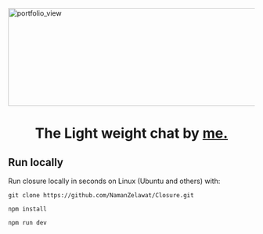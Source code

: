   <img width="800" height="200" alt="portfolio_view" src="https://user-images.githubusercontent.com/44704257/77754291-0ebab380-7051-11ea-8b0a-a3b0199230cc.png">
<h1 align="center">
  The Light weight chat by <a href = "https://github.com/NamanZelawat">me.</a>
</h1>


## Run locally

Run closure locally in seconds on Linux (Ubuntu and others) with:

```
git clone https://github.com/NamanZelawat/Closure.git
```

```
npm install
```

```
npm run dev
```
